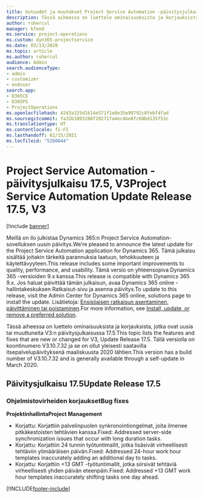 ```yaml
---
title: Uutuudet ja muutokset Project Service Automation -päivitysjulkaisussa 17.5, Hotfix, V3
description: Tässä aiheessa on luettelo ominaisuuksista ja korjauksista, jotka ovat käytettävissä Project Service Automation -päivitysjulkaisussa 17.5, V3.
author: ruhercul
manager: kfend
ms.service: project-operations
ms.custom: dyn365-projectservice
ms.date: 03/13/2020
ms.topic: article
ms.author: ruhercul
audience: Admin
search.audienceType:
- admin
- customizer
- enduser
search.app:
- D365CE
- D365PS
- ProjectOperations
ms.openlocfilehash: 4243a325d1614e571f1e8e35e99792c8febf4fad
ms.sourcegitcommit: fa32b1893286f20271fa4ec4be8fc68bd135f53c
ms.translationtype: HT
ms.contentlocale: fi-FI
ms.lasthandoff: 02/15/2021
ms.locfileid: "5280844"
---
```

# <a name="project-service-automation-update-release-175-v3"></a><span data-ttu-id="b4d26-103">Project Service Automation -päivitysjulkaisu 17.5, V3</span><span class="sxs-lookup"><span data-stu-id="b4d26-103">Project Service Automation Update Release 17.5, V3</span></span>

[!include [banner](../includes/psa-now-project-operations.md)]

<span data-ttu-id="b4d26-104">Meillä on ilo julkistaa Dynamics 365:n Project Service Automation-sovelluksen uusin päivitys.</span><span class="sxs-lookup"><span data-stu-id="b4d26-104">We’re pleased to announce the latest update for the Project Service Automation application for Dynamics 365.</span></span> <span data-ttu-id="b4d26-105">Tämä julkaisu sisältää joitakin tärkeitä parannuksia laatuun, tehokkuuteen ja käytettävyyteen.</span><span class="sxs-lookup"><span data-stu-id="b4d26-105">This release includes some important improvements to quality, performance, and usability.</span></span>  <span data-ttu-id="b4d26-106">Tämä versio on yhteensopiva Dynamics 365 -versioiden 9.x kanssa.</span><span class="sxs-lookup"><span data-stu-id="b4d26-106">This release is compatible with Dynamics 365 9.x.</span></span> <span data-ttu-id="b4d26-107">Jos haluat päivittää tämän julkaisun, avaa Dynamics 365 online -hallintakeskuksen Ratkaisut-sivu ja asenna päivitys.</span><span class="sxs-lookup"><span data-stu-id="b4d26-107">To update to this release, visit the Admin Center for Dynamics 365 online, solutions page to install the update.</span></span> <span data-ttu-id="b4d26-108">Lisätietoja: [Ensisijaisen ratkaisun asentaminen, päivittäminen tai poistaminen](https://docs.microsoft.com/power-platform/admin/install-remove-preferred-solution).</span><span class="sxs-lookup"><span data-stu-id="b4d26-108">For more information, see [Install, update, or remove a preferred solution](https://docs.microsoft.com/power-platform/admin/install-remove-preferred-solution).</span></span>

<span data-ttu-id="b4d26-109">Tässä aiheessa on luettelo ominaisuuksista ja korjauksista, jotka ovat uusia tai muuttuneita V3:n päivitysjulkaisussa 17.5.</span><span class="sxs-lookup"><span data-stu-id="b4d26-109">This topic lists the features and fixes that are new or changed for V3, Update Release 17.5.</span></span> <span data-ttu-id="b4d26-110">Tällä versiolla on koontinumero V3.10.7.32 ja se on ollut yleisesti saatavilla itsepalvelupäivityksenä maaliskuusta 2020 lähtien.</span><span class="sxs-lookup"><span data-stu-id="b4d26-110">This version has a build number of V3.10.7.32 and is generally available through a self-update in March 2020.</span></span>


## <a name="update-release-175"></a><span data-ttu-id="b4d26-111">Päivitysjulkaisu 17.5</span><span class="sxs-lookup"><span data-stu-id="b4d26-111">Update Release 17.5</span></span>

### <a name="bug-fixes"></a><span data-ttu-id="b4d26-112">Ohjelmistovirheiden korjaukset</span><span class="sxs-lookup"><span data-stu-id="b4d26-112">Bug fixes</span></span>


<span data-ttu-id="b4d26-113">**Projektinhallinta**</span><span class="sxs-lookup"><span data-stu-id="b4d26-113">**Project Management**</span></span>

- <span data-ttu-id="b4d26-114">Korjattu: Korjattiin palvelinpuolen synkronointiongelmat, joita ilmenee pitkäkestoisten tehtävien kanssa.</span><span class="sxs-lookup"><span data-stu-id="b4d26-114">Fixed: Addressed server-side synchronization issues that occur with long duration tasks.</span></span>
- <span data-ttu-id="b4d26-115">Korjattu: Korjattiin 24 tunnin työtuntimallit, jotka lisäsivät virheellisesti tehtäviin ylimääräisen päivän.</span><span class="sxs-lookup"><span data-stu-id="b4d26-115">Fixed: Addressed 24-hour work hour templates inaccurately adding an additional day to tasks.</span></span>
- <span data-ttu-id="b4d26-116">Korjattu: Korjattiin +13 GMT -työtuntimallit, jotka siirsivät tehtäviä virheellisesti yhden päivän eteenpäin.</span><span class="sxs-lookup"><span data-stu-id="b4d26-116">Fixed: Addressed +13 GMT work hour templates inaccurately shifting tasks one day ahead.</span></span>



[!INCLUDE[footer-include](../includes/footer-banner.md)]